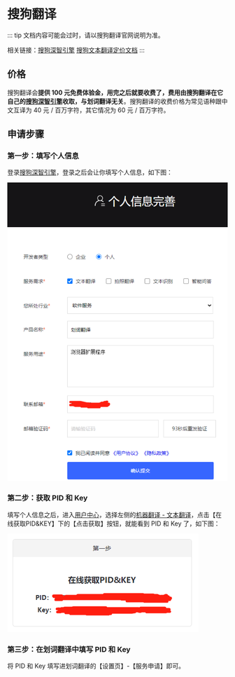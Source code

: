 # 搜狗翻译

::: tip
文档内容可能会过时，请以搜狗翻译官网说明为准。

相关链接：[搜狗深智引擎](https://deepi.sogou.com/) [搜狗文本翻译定价文档](https://deepi.sogou.com/doccenter/texttranslatedoc)
:::

## 价格

搜狗翻译会**提供 100 元免费体验金，用完之后就要收费了，费用由搜狗翻译在它自己的[搜狗深智引擎](https://deepi.sogou.com/)收取，与划词翻译无关**。搜狗翻译的收费价格为常见语种跟中文互译为 40 元 / 百万字符，其它情况为 60 元 / 百万字符。

## 申请步骤

### 第一步：填写个人信息

登录[搜狗深智引擎](https://deepi.sogou.com/)，登录之后会让你填写个人信息，如下图：

![img_8.png](./img_8.png)

### 第二步：获取 PID 和 Key

填写个人信息之后，进入[用户中心](https://deepi.sogou.com/registered/account)，选择左侧的[机器翻译 - 文本翻译](https://deepi.sogou.com/registered/texttranslate)，点击【在线获取PID&KEY】下的【点击获取】按钮，就能看到 PID 和 Key 了，如下图：

![img_9.png](./img_9.png)

### 第三步：在划词翻译中填写 PID 和 Key

将 PID 和 Key 填写进划词翻译的【设置页】-【服务申请】即可。